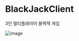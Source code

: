 # BlackJackClient
3인 멀티플레이어 블랙잭 게임

![image](https://user-images.githubusercontent.com/56947207/232074137-e58b373b-f0ae-4be7-9c85-e633595b70d9.png)

